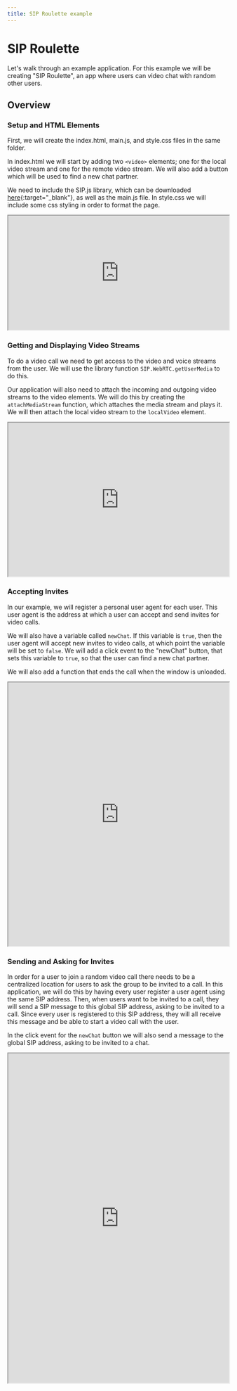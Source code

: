 ```yaml
---
title: SIP Roulette example
---
```


# SIP Roulette

Let's walk through an example application.  For this example we will be creating "SIP Roulette", an app where users can video chat with random other users.

## Overview

### Setup and HTML Elements

First, we will create the index.html, main.js, and style.css files in the same folder.  

In index.html we will start by adding two `<video>` elements; one for the local video stream and one for the remote video stream.  We will also add a button which will be used to find a new chat partner.  

We need to include the SIP.js library, which can be downloaded [here](http://www.sipjs.com/download/){:target="_blank"}, as well as the main.js file.  In style.css we will include some css styling in order to format the page.  

<iframe
  style="width: 100%; height: 260px"
  src="http://jsfiddle.net/W7ZRC/3/embedded/html,js,css,result/">
</iframe>

### Getting and Displaying Video Streams

To do a video call we need to get access to the video and voice streams from the user.  We will use the library function `SIP.WebRTC.getUserMedia` to do this. 

Our application will also need to attach the incoming and outgoing video streams to the video elements.  We will do this by creating the `attachMediaStream` function, which attaches the media stream and plays it.  We will then attach the local video stream to the `localVideo` element.

<iframe
  style="width: 100%; height: 350px"
  src="http://jsfiddle.net/MLma5/4/embedded/js,html,css,result/">
</iframe>

### Accepting Invites

In our example, we will register a personal user agent for each user.  This user agent is the address at which a user can accept and send invites for video calls.  

We will also have a variable called `newChat`.  If this variable is `true`, then the user agent will accept new invites to video calls, at which point the variable will be set to `false`.  We will add a click event to the "newChat" button, that sets this variable to `true`, so that the user can find a new chat partner.  

We will also add a function that ends the call when the window is unloaded.  

<iframe
  style="width: 100%; height: 600px"
  src="http://jsfiddle.net/2pGLh/7/embedded/js,html,css,result/">
</iframe>

### Sending and Asking for Invites

In order for a user to join a random video call there needs to be a centralized location for users to ask the group to be invited to a call.  In this application, we will do this by having every user register a user agent using the same SIP address.  Then, when users want to be invited to a call, they will send a SIP message to this global SIP address, asking to be invited to a call.  Since every user is registered to this SIP address, they will all receive this message and be able to start a video call with the user.  


In the click event for the `newChat` button we will also send a message to the global SIP address, asking to be invited to a chat.


<iframe
  style="width: 100%; height: 750px"
  src="http://jsfiddle.net/FbfRw/7/embedded/js,html,css,result/">
</iframe>

